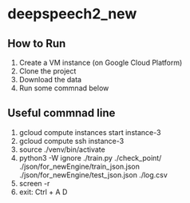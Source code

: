 # deepspeech2_new

## How to Run
1. Create a VM instance (on Google Cloud Platform)
2. Clone the project
3. Download the data
4. Run some commnad below


## Useful commnad line
1. gcloud compute instances start instance-3
2. gcloud compute ssh instance-3 
3. source ./venv/bin/activate
4. python3 -W ignore ./train.py ./check_point/ ./json/for_newEngine/train_json.json ./json/for_newEngine/test_json.json ./log.csv
5. screen -r
6. exit: Ctrl + A D
